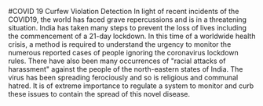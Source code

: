 
#COVID 19 Curfew Violation Detection
In light of recent incidents of the COVID19, the world has faced grave repercussions and is in a threatening situation. India has taken many steps to prevent the loss of lives including the commencement of a 21-day lockdown. In this time of a worldwide health crisis, a method is required to understand the urgency to monitor the numerous reported cases of people ignoring the coronavirus lockdown rules. There have also been many occurrences of "racial attacks of harassment" against the people of the north-eastern states of India. The virus has been spreading ferociously and so is religious and communal hatred. It is of extreme importance to regulate a system to monitor and curb these issues to contain the spread of this novel disease. 

